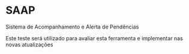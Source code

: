 # SAAP
Sistema de Acompanhamento e Alerta de Pendências

Este teste será utilizado para avaliar esta ferramenta e implementar nas novas atualizações
